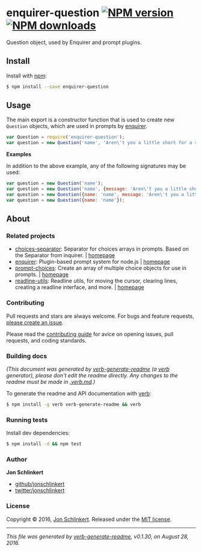 # enquirer-question [![NPM version](https://img.shields.io/npm/v/enquirer-question.svg?style=flat)](https://www.npmjs.com/package/enquirer-question) [![NPM downloads](https://img.shields.io/npm/dm/enquirer-question.svg?style=flat)](https://npmjs.org/package/enquirer-question)

Question object, used by Enquirer and prompt plugins.

## Install

Install with [npm](https://www.npmjs.com/):

```sh
$ npm install --save enquirer-question
```

## Usage

The main export is a constructor function that is used to create new `Question` objects, which are used in prompts by [enquirer](https://github.com/jonschlinkert/enquirer).

```js
var Question = require('enquirer-question');
var question = new Question('name', 'Aren\'t you a little short for a stormtrooper?');
```

**Examples**

In addition to the above example, any of the following signatures may be used:

```js
var question = new Question('name');
var question = new Question('name', {message: 'Aren\'t you a little short for a stormtrooper?'});
var question = new Question({name: 'name', message: 'Aren\'t you a little short for a stormtrooper?'});
var question = new Question({name: 'name'});
```

## About

### Related projects

* [choices-separator](https://www.npmjs.com/package/choices-separator): Separator for choices arrays in prompts. Based on the Separator from inquirer. | [homepage](https://github.com/enquirer/choices-separator "Separator for choices arrays in prompts. Based on the Separator from inquirer.")
* [enquirer](https://www.npmjs.com/package/enquirer): Plugin-based prompt system for node.js | [homepage](https://github.com/jonschlinkert/enquirer "Plugin-based prompt system for node.js")
* [prompt-choices](https://www.npmjs.com/package/prompt-choices): Create an array of multiple choice objects for use in prompts. | [homepage](https://github.com/enquirer/prompt-choices "Create an array of multiple choice objects for use in prompts.")
* [readline-utils](https://www.npmjs.com/package/readline-utils): Readline utils, for moving the cursor, clearing lines, creating a readline interface, and more. | [homepage](https://github.com/enquirer/readline-utils "Readline utils, for moving the cursor, clearing lines, creating a readline interface, and more.")

### Contributing

Pull requests and stars are always welcome. For bugs and feature requests, [please create an issue](../../issues/new).

Please read the [contributing guide](contributing.md) for avice on opening issues, pull requests, and coding standards.

### Building docs

_(This document was generated by [verb-generate-readme](https://github.com/verbose/verb-generate-readme) (a [verb](https://github.com/verbose/verb) generator), please don't edit the readme directly. Any changes to the readme must be made in [.verb.md](.verb.md).)_

To generate the readme and API documentation with [verb](https://github.com/verbose/verb):

```sh
$ npm install -g verb verb-generate-readme && verb
```

### Running tests

Install dev dependencies:

```sh
$ npm install -d && npm test
```

### Author

**Jon Schlinkert**

* [github/jonschlinkert](https://github.com/jonschlinkert)
* [twitter/jonschlinkert](http://twitter.com/jonschlinkert)

### License

Copyright © 2016, [Jon Schlinkert](https://github.com/jonschlinkert).
Released under the [MIT license](https://github.com/enquirer/enquirer-question/blob/master/LICENSE).

***

_This file was generated by [verb-generate-readme](https://github.com/verbose/verb-generate-readme), v0.1.30, on August 28, 2016._